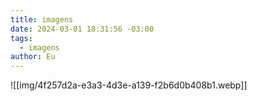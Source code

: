 ```yaml
---
title: imagens
date: 2024-03-01 18:31:56 -03:00
tags:
  - imagens
author: Eu
---
```

![[img/4f257d2a-e3a3-4d3e-a139-f2b6d0b408b1.webp]]